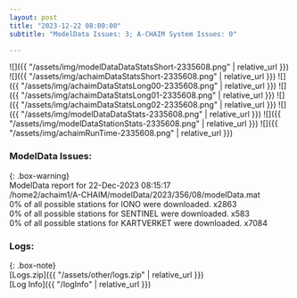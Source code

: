 ```yaml
---
layout: post
title: "2023-12-22 08:00:00"
subtitle: "ModelData Issues: 3; A-CHAIM System Issues: 0"

---
```


![]({{ "/assets/img/modelDataDataStatsShort-2335608.png" | relative_url }})
![]({{ "/assets/img/achaimDataStatsShort-2335608.png" | relative_url }})
![]({{ "/assets/img/achaimDataStatsLong00-2335608.png" | relative_url }})
![]({{ "/assets/img/achaimDataStatsLong01-2335608.png" | relative_url }})
![]({{ "/assets/img/achaimDataStatsLong02-2335608.png" | relative_url }})
![]({{ "/assets/img/modelDataDataStats-2335608.png" | relative_url }})
![]({{ "/assets/img/modelDataStationStats-2335608.png" | relative_url }})
![]({{ "/assets/img/achaimRunTime-2335608.png" | relative_url }})


### ModelData Issues:  
  
{: .box-warning}  
 ModelData report for 22-Dec-2023 08:15:17   
 /home2/achaim1/A-CHAIM/modelData/2023/356/08/modelData.mat   
 0% of all possible stations for IONO were downloaded. x2863   
 0% of all possible stations for SENTINEL were downloaded. x583   
 0% of all possible stations for KARTVERKET were downloaded. x7084   
  


### Logs:  
  
{: .box-note}  
[Logs.zip]({{ "/assets/other/logs.zip" | relative_url }})  
[Log Info]({{ "/logInfo" | relative_url }})  
